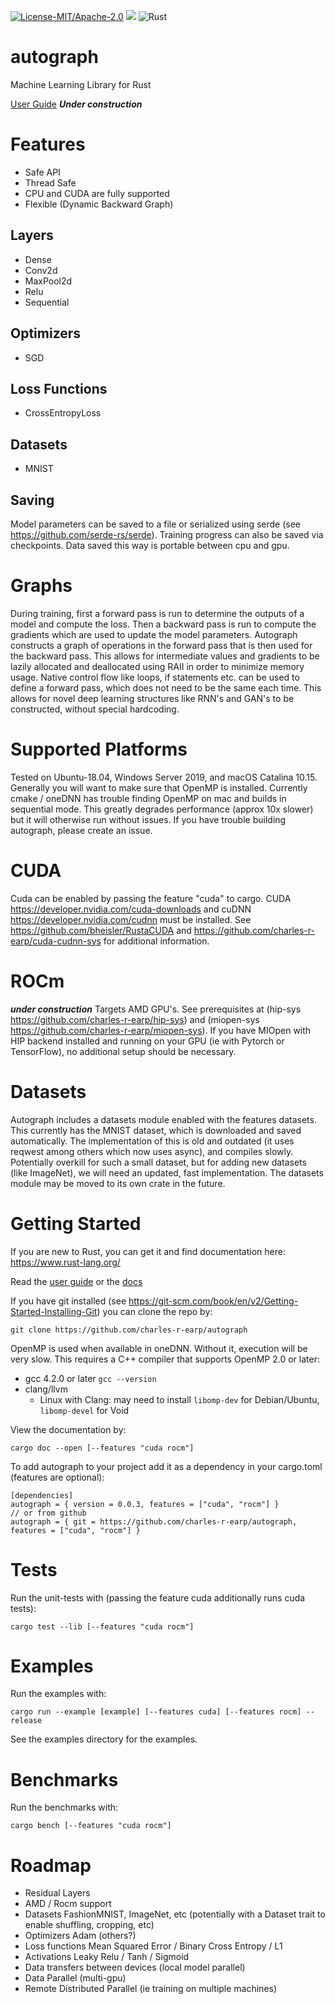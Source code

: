 [![License-MIT/Apache-2.0](https://img.shields.io/badge/license-MIT/Apache_2.0-blue.svg)](https://github.com/charles-r-earp/autograph/blob/master/LICENSE-APACHE)
![](https://docs.rs/autograph/badge.svg?)
![Rust](https://github.com/charles-r-earp/autograph/workflows/Rust/badge.svg?branch=master)

# autograph
Machine Learning Library for Rust

[User Guide](https://charles-r-earp.github.io/autograph/?) ***Under construction***

# Features
  - Safe API
  - Thread Safe
  - CPU and CUDA are fully supported
  - Flexible (Dynamic Backward Graph)

## Layers
  - Dense
  - Conv2d
  - MaxPool2d
  - Relu
  - Sequential

## Optimizers
  - SGD
 
## Loss Functions
  - CrossEntropyLoss
 
## Datasets
  - MNIST
  
## Saving 
Model parameters can be saved to a file or serialized using serde (see https://github.com/serde-rs/serde). Training progress can also be saved via checkpoints. Data saved this way is portable between cpu and gpu. 

# Graphs
During training, first a forward pass is run to determine the outputs of a model and compute the loss. Then a backward pass is run to compute the gradients which are used to update the model parameters. Autograph constructs a graph of operations in the forward pass that is then used for the backward pass. This allows for intermediate values and gradients to be lazily allocated and deallocated using RAII in order to minimize memory usage. Native control flow like loops, if statements etc. can be used to define a forward pass, which does not need to be the same each time. This allows for novel deep learning structures like RNN's and GAN's to be constructed, without special hardcoding. 

# Supported Platforms
Tested on Ubuntu-18.04, Windows Server 2019, and macOS Catalina 10.15. Generally you will want to make sure that OpenMP is installed. Currently cmake / oneDNN has trouble finding OpenMP on mac and builds in sequential mode. This greatly degrades performance (approx 10x slower) but it will otherwise run without issues. If you have trouble building autograph, please create an issue. 

# CUDA
Cuda can be enabled by passing the feature "cuda" to cargo. CUDA https://developer.nvidia.com/cuda-downloads and cuDNN https://developer.nvidia.com/cudnn must be installed. See https://github.com/bheisler/RustaCUDA and https://github.com/charles-r-earp/cuda-cudnn-sys for additional information. 

# ROCm 
***under construction***
Targets AMD GPU's. See prerequisites at (hip-sys https://github.com/charles-r-earp/hip-sys) and (miopen-sys https://github.com/charles-r-earp/miopen-sys). If you have MIOpen with HIP backend installed and running on your GPU (ie with Pytorch or TensorFlow), no additional setup should be necessary. 

# Datasets
Autograph includes a datasets module enabled with the features datasets. This currently has the MNIST dataset, which is downloaded and saved automatically. The implementation of this is old and outdated (it uses reqwest among others which now uses async), and compiles slowly. Potentially overkill for such a small dataset, but for adding new datasets (like ImageNet), we will need an updated, fast implementation. The datasets module may be moved to its own crate in the future. 

# Getting Started
If you are new to Rust, you can get it and find documentation here: https://www.rust-lang.org/

Read the [user guide](https://charles-r-earp.github.io/autograph/?) or the [docs](https://docs.rs/autograph/0.0.3/autograph/)

If you have git installed (see https://git-scm.com/book/en/v2/Getting-Started-Installing-Git) you can clone the repo by:
```
git clone https://github.com/charles-r-earp/autograph
```

OpenMP is used when available in oneDNN. Without it, execution will be very slow. This requires a C++ compiler that supports OpenMP 2.0 or later:
  - gcc 4.2.0 or later `gcc --version`
  - clang/llvm 
    - Linux with Clang: may need to install `libomp-dev` for Debian/Ubuntu, `libomp-devel` for Void

View the documentation by:
```
cargo doc --open [--features "cuda rocm"]
```
To add autograph to your project add it as a dependency in your cargo.toml (features are optional):
```
[dependencies]
autograph = { version = 0.0.3, features = ["cuda", "rocm"] }
// or from github
autograph = { git = https://github.com/charles-r-earp/autograph, features = ["cuda", "rocm"] }
```

# Tests
Run the unit-tests with (passing the feature cuda additionally runs cuda tests):
```
cargo test --lib [--features "cuda rocm"]
```

# Examples
Run the examples with:
```
cargo run --example [example] [--features cuda] [--features rocm] --release
```
See the examples directory for the examples.

# Benchmarks
Run the benchmarks with:
```
cargo bench [--features "cuda rocm"]
```

# Roadmap 
  - Residual Layers
  - AMD / Rocm support
  - Datasets FashionMNIST, ImageNet, etc (potentially with a Dataset trait to enable shuffling, cropping, etc) 
  - Optimizers Adam (others?)
  - Loss functions Mean Squared Error / Binary Cross Entropy / L1 
  - Activations Leaky Relu / Tanh / Sigmoid
  - Data transfers between devices (local model parallel)
  - Data Parallel (multi-gpu)
  - Remote Distributed Parallel (ie training on multiple machines)
